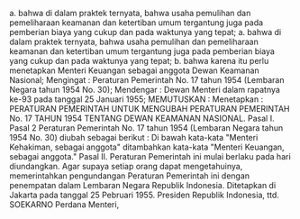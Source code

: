  a. bahwa di dalam praktek ternyata, bahwa usaha pemulihan dan pemeliharaan keamanan dan ketertiban umum tergantung juga pada pemberian biaya yang cukup dan pada waktunya yang tepat; a. bahwa di dalam praktek ternyata, bahwa usaha pemulihan dan pemeliharaan keamanan dan ketertiban umum tergantung juga pada pemberian biaya yang cukup dan pada waktunya yang tepat;
b. bahwa karena itu perlu menetapkan Menteri Keuangan sebagai anggota Dewan Keamanan Nasional;
Mengingat :
 Peraturan Pemerintah No. 17 tahun 1954 (Lembaran Negara tahun 1954 No. 30); Mendengar : Dewan Menteri dalam rapatnya ke-93 pada tanggal 25 Januari 1955;
MEMUTUSKAN :
 Menetapkan : PERATURAN PEMERINTAH UNTUK MENGUBAH PERATURAN PEMERINTAH No. 17 TAHUN 1954 TENTANG DEWAN KEAMANAN NASIONAL. Pasal I. Pasal 2 Peraturan Pemerintah No. 17 tahun 1954 (Lembaran Negara tahun 1954 No. 30) diubah sebagai berikut : Di bawah kata-kata "Menteri Kehakiman, sebagai anggota" ditambahkan kata-kata "Menteri Keuangan, sebagai anggota." Pasal II. Peraturan Pemerintah ini mulai berlaku pada hari diundangkan. Agar supaya setiap orang dapat mengetahuinya, memerintahkan pengundangan Peraturan Pemerintah ini dengan penempatan dalam Lembaran Negara Republik Indonesia. Ditetapkan di Jakarta pada tanggal 25 Pebruari 1955. Presiden Republik Indonesia, ttd. SOEKARNO Perdana Menteri,